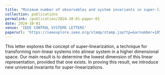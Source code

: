 ```yaml
---
title: "Minimum number of observables and system invariants in super-linearization"
collection: publications
permalink: /publication/2024-10-01-paper-01
date: 2024-10-01
venue: 'IEEE CONTROL SYSTEMS LETTERS'
paperurl: 'https://ieeexplore.ieee.org/stamp/stamp.jsp?tp=&arnumber=10552822'
---
```

This letter explores the concept of super-linearization, a technique for transforming non-linear systems into alinear system in a higher dimensional space. Our main result is to determine the lowest dimension of this linear representation, provided that one exists. In proving this result, we introduce new universal invariants for super-linearizations.
